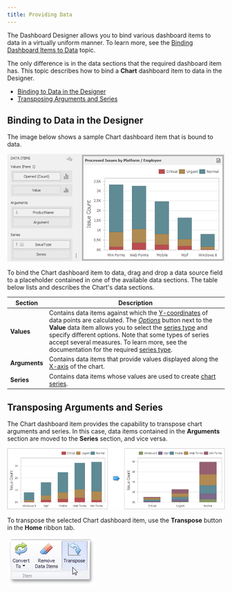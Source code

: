 ```yaml
---
title: Providing Data
---
```

The Dashboard Designer allows you to bind various dashboard items to data in a virtually uniform manner. To learn more, see the [Binding Dashboard Items to Data](../../../../../dashboard-for-desktop/articles/dashboard-designer/binding-dashboard-items-to-data.md) topic.

The only difference is in the data sections that the required dashboard item has. This topic describes how to bind a **Chart** dashboard item to data in the Designer.
* [Binding to Data in the Designer](#bindingdesigner)
* [Transposing Arguments and Series](#transposing)

## <a name="bindingdesigner"/>Binding to Data in the Designer
The image below shows a sample Chart dashboard item that is bound to data.

![ChartProvidingData_Main](../../../../images/Img117697.png)

To bind the Chart dashboard item to data, drag and drop a data source field to a placeholder contained in one of the available data sections. The table below lists and describes the Chart's data sections.

| Section | Description |
|---|---|
| **Values** | Contains data items against which the [Y-coordinates](../../../../../dashboard-for-desktop/articles/dashboard-designer/designing-dashboard-items/chart/axes/y-axis.md) of data points are calculated. The _[Options](../../../../../dashboard-for-desktop/articles/dashboard-designer/ui-elements/data-items-pane.md)_ button next to the **Value** data item allows you to select the [series type](../../../../../dashboard-for-desktop/articles/dashboard-designer/designing-dashboard-items/chart/series/series-overview.md) and specify different options. Note that some types of series accept several measures. To learn more, see the documentation for the required [series type](../../../../../dashboard-for-desktop/articles/dashboard-designer/designing-dashboard-items/chart/series/series-overview.md). |
| **Arguments** | Contains data items that provide values displayed along the [X-axis](../../../../../dashboard-for-desktop/articles/dashboard-designer/designing-dashboard-items/chart/axes/x-axis.md) of the chart. |
| **Series** | Contains data items whose values are used to create [chart series](../../../../../dashboard-for-desktop/articles/dashboard-designer/designing-dashboard-items/chart/series/series-overview.md). |

## <a name="transposing"/>Transposing Arguments and Series
The Chart dashboard item provides the capability to transpose chart arguments and series. In this case, data items contained in the **Arguments** section are moved to the **Series** section, and vice versa.

![ChartTranspose_Example](../../../../images/Img126578.png)

To transpose the selected Chart dashboard item, use the **Transpose** button in the **Home** ribbon tab.

![TransposeButton_Ribbon](../../../../images/Img23683.png)
